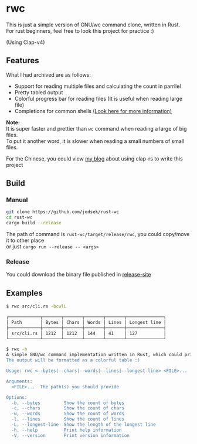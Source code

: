 # rwc
This is just a simple version of GNU/wc command clone, written in Rust.  
For rust beginners, feel free to look this project for practice :)

(Using Clap-v4)

## Features
What I had archived are as follows:
- Support for reading multiple files and calculating the count in parrllel
- Pretty tabled output
- Colorful progress bar for reading files (It is useful when reading large file)
- Completions for common shells [(Look here for more information)](/completions/)

**Note:**  
It is super faster and prettier than `wc` command when reading a large of big files.  
To put it another word, it is slower when reading a small numbers of small files.

For the Chinese, you could view [my blog](https://jedsek.xyz/posts/rust-clap/guide) about using clap-rs to write this project  

## Build

### Manual

```bash
git clone https://github.com/jedsek/rust-wc
cd rust-wc
cargo build --release
```

The path of command is `rust-wc/target/release/rwc`, you could copy/move it to other place  
or just `cargo run --release -- <args>`

### Release
You could download the binary file published in [release-site](https://github.com/Jedsek/rust-wc/releases/)

## Examples

```bash
$ rwc src/cli.rs -bcwlL

┌────────────┬───────┬───────┬───────┬───────┬──────────────┐
│ Path       │ Bytes │ Chars │ Words │ Lines │ Longest line │
├────────────┼───────┼───────┼───────┼───────┼──────────────┤
│ src/cli.rs │ 1212  │ 1212  │ 144   │ 41    │ 127          │
└────────────┴───────┴───────┴───────┴───────┴──────────────┘
```

```bash
$ rwc -h
A simple GNU/wc command implementation written in Rust, which could print <FILE>'s bytes, chars, words and more...
The output will be formatted as a colorful table :)

Usage: rwc <--bytes|--chars|--words|--lines|--longest-line> <FILE>...

Arguments:
  <FILE>...  The path(s) you should provide

Options:
  -b, --bytes         Show the count of bytes
  -c, --chars         Show the count of chars
  -w, --words         Show the count of words
  -l, --lines         Show the count of lines
  -L, --longest-line  Show the length of the longest line
  -h, --help          Print help information
  -V, --version       Print version information
```
